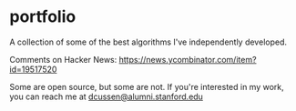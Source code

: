# portfolio

A collection of some of the best algorithms I've independently developed.

Comments on Hacker News: https://news.ycombinator.com/item?id=19517520

Some are open source, but some are not.  If you're interested in my work, you can reach me at dcussen@alumni.stanford.edu

